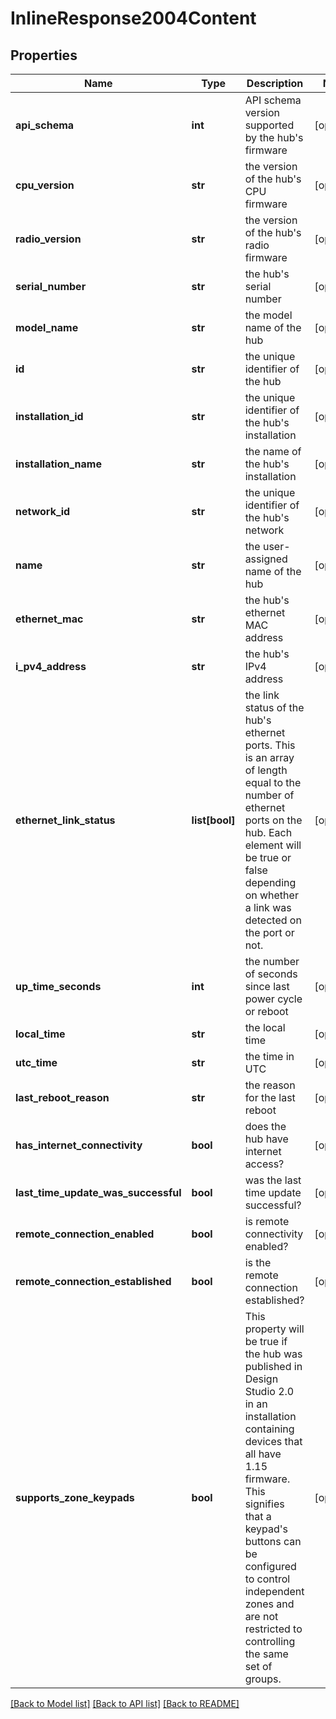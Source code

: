 # InlineResponse2004Content

## Properties
Name | Type | Description | Notes
------------ | ------------- | ------------- | -------------
**api_schema** | **int** | API schema version supported by the hub&#39;s firmware | [optional] 
**cpu_version** | **str** | the version of the hub&#39;s CPU firmware | [optional] 
**radio_version** | **str** | the version of the hub&#39;s radio firmware | [optional] 
**serial_number** | **str** | the hub&#39;s serial number | [optional] 
**model_name** | **str** | the model name of the hub | [optional] 
**id** | **str** | the unique identifier of the hub | [optional] 
**installation_id** | **str** | the unique identifier of the hub&#39;s installation | [optional] 
**installation_name** | **str** | the name of the hub&#39;s installation | [optional] 
**network_id** | **str** | the unique identifier of the hub&#39;s network | [optional] 
**name** | **str** | the user-assigned name of the hub | [optional] 
**ethernet_mac** | **str** | the hub&#39;s ethernet MAC address | [optional] 
**i_pv4_address** | **str** | the hub&#39;s IPv4 address | [optional] 
**ethernet_link_status** | **list[bool]** | the link status of the hub&#39;s ethernet ports. This is an array of length equal to the number of ethernet ports on the hub.  Each element will be true or false depending on whether a link was detected on the port or not. | [optional] 
**up_time_seconds** | **int** | the number of seconds since last power cycle or reboot | [optional] 
**local_time** | **str** | the local time | [optional] 
**utc_time** | **str** | the time in UTC | [optional] 
**last_reboot_reason** | **str** | the reason for the last reboot | [optional] 
**has_internet_connectivity** | **bool** | does the hub have internet access? | [optional] 
**last_time_update_was_successful** | **bool** | was the last time update successful? | [optional] 
**remote_connection_enabled** | **bool** | is remote connectivity enabled? | [optional] 
**remote_connection_established** | **bool** | is the remote connection established? | [optional] 
**supports_zone_keypads** | **bool** | This property will be true if the hub was published in Design Studio 2.0 in an installation containing devices that all have 1.15 firmware.  This signifies that a keypad&#39;s buttons can be configured to control independent zones and are not restricted to controlling the same set of groups. | [optional] 

[[Back to Model list]](../README.md#documentation-for-models) [[Back to API list]](../README.md#documentation-for-api-endpoints) [[Back to README]](../README.md)


